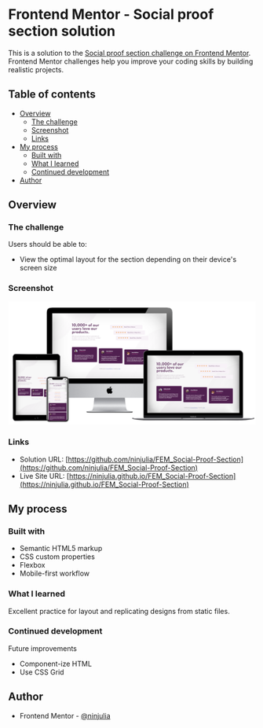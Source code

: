 # Frontend Mentor - Social proof section solution

This is a solution to the [Social proof section challenge on Frontend Mentor](https://www.frontendmentor.io/challenges/social-proof-section-6e0qTv_bA). Frontend Mentor challenges help you improve your coding skills by building realistic projects.

## Table of contents

- [Overview](#overview)
  - [The challenge](#the-challenge)
  - [Screenshot](#screenshot)
  - [Links](#links)
- [My process](#my-process)
  - [Built with](#built-with)
  - [What I learned](#what-i-learned)
  - [Continued development](#continued-development)
- [Author](#author)

## Overview

### The challenge

Users should be able to:

- View the optimal layout for the section depending on their device's screen size

### Screenshot

![screenshot](screenshot.PNG?raw=true)

### Links

- Solution URL: [https://github.com/ninjulia/FEM_Social-Proof-Section](https://github.com/ninjulia/FEM_Social-Proof-Section)
- Live Site URL: [https://ninjulia.github.io/FEM_Social-Proof-Section](https://ninjulia.github.io/FEM_Social-Proof-Section)

## My process

### Built with

- Semantic HTML5 markup
- CSS custom properties
- Flexbox
- Mobile-first workflow

### What I learned

Excellent practice for layout and replicating designs from static files.

### Continued development

Future improvements

- Component-ize HTML
- Use CSS Grid

## Author

- Frontend Mentor - [@ninjulia](https://www.frontendmentor.io/profile/ninjulia)
